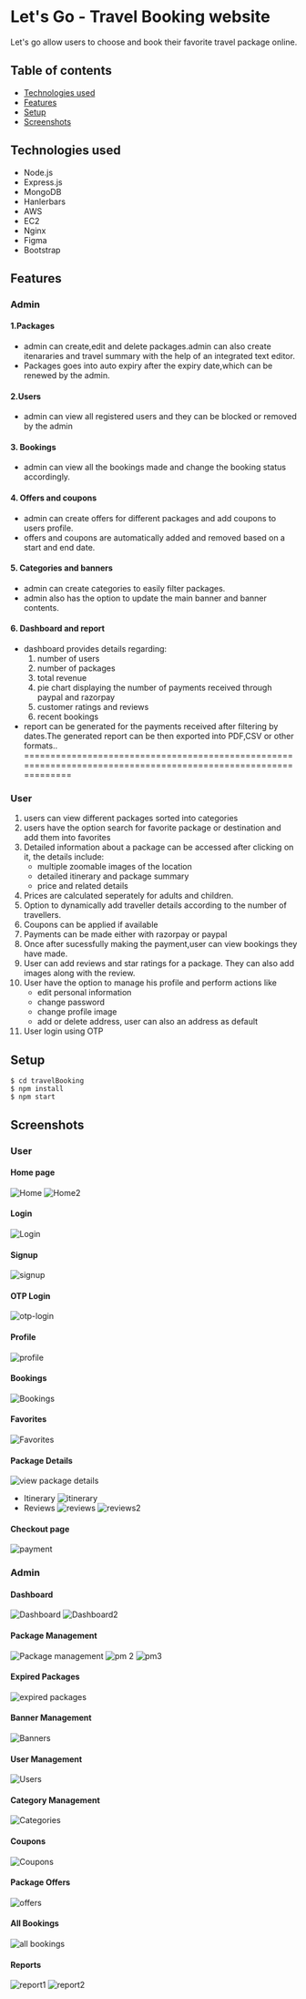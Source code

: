 # Let's Go - Travel Booking website <br/>
Let's go allow users to choose and book their favorite travel package online.<br/>

## Table of contents
* [Technologies used](#technologies-used)
* [Features](#features)
* [Setup](#setup)
* [Screenshots](#screenshots)
## Technologies used<br/>
* Node.js
* Express.js
* MongoDB
* Hanlerbars
* AWS
* EC2
* Nginx
* Figma
* Bootstrap

## Features
### Admin<br/>
#### 1.Packages<br/>
* admin can create,edit and delete packages.admin can also create itenararies and travel summary with the help of an integrated text editor.
* Packages goes into auto expiry after the expiry date,which can be renewed by the admin.
#### 2.Users<br/>
* admin can view all registered users and they can be blocked or removed by the admin
#### 3. Bookings<br/>
* admin can view all the bookings made and change the booking status accordingly.
#### 4. Offers and coupons<br/>
* admin can create offers for different packages and add coupons to users profile.
* offers and coupons are automatically added and removed based on a start and end date.
#### 5. Categories and banners<br/>
* admin can create categories to easily filter packages.
* admin also has the option to update the main banner and banner contents.
#### 6. Dashboard and report<br/>
* dashboard provides details regarding:
    1. number of users
    2. number of packages
    3. total revenue
    4. pie chart displaying the number of payments received through paypal and razorpay
    5. customer ratings and reviews
    6. recent bookings
* report can be generated for the payments received after filtering by dates.The generated report can be then exported into PDF,CSV or other formats..
===============================================================================================================
### User<br/>
1. users can view different packages sorted into categories
2. users have the option search for favorite package or destination and add them into favorites
3. Detailed information about a package can be accessed after clicking on it, the details include:
   * multiple zoomable images of the location
   * detailed itinerary and package summary
   * price and related details
4. Prices are calculated seperately for adults and children.
5. Option to dynamically add traveller details according to the number of travellers.
6. Coupons can be applied if available
7. Payments can be made either with razorpay or paypal
8. Once after sucessfully making the payment,user can view bookings they have made.
9. User can add reviews and star ratings for a package. They can also add images along with the review.
10. User have the option to manage his profile and perform actions like
    * edit personal information
    * change password
    * change profile image
    * add or delete address, user can also an address as default
11. User login using OTP

## Setup
```
$ cd travelBooking
$ npm install
$ npm start
```

## Screenshots

### User

#### Home page
![Home](https://res.cloudinary.com/doxthu5pb/image/upload/v1666019897/Lets%20go/Screenshot_from_2022-10-17_20-33-33_flvzxv.png)
![Home2](https://res.cloudinary.com/doxthu5pb/image/upload/v1666019922/Lets%20go/Screenshot_from_2022-10-17_20-33-54_jydwjp.png)
#### Login
![Login](https://res.cloudinary.com/doxthu5pb/image/upload/v1666019883/Lets%20go/Screenshot_from_2022-10-17_20-34-34_pckodr.png)

#### Signup

![signup](https://res.cloudinary.com/doxthu5pb/image/upload/v1666019893/Lets%20go/Screenshot_from_2022-10-17_20-35-05_icdbtk.png)

#### OTP Login
![otp-login](https://res.cloudinary.com/doxthu5pb/image/upload/v1666019883/Lets%20go/Screenshot_from_2022-10-17_20-34-40_yltarf.png)

#### Profile
![profile](https://res.cloudinary.com/doxthu5pb/image/upload/v1666019884/Lets%20go/Screenshot_from_2022-10-17_20-37-19_ju6xqf.png)

#### Bookings
![Bookings](https://res.cloudinary.com/doxthu5pb/image/upload/v1666019894/Lets%20go/Screenshot_from_2022-10-17_20-37-43_accoww.png)

#### Favorites
![Favorites](https://res.cloudinary.com/doxthu5pb/image/upload/v1666019923/Lets%20go/Screenshot_from_2022-10-17_20-37-52_jjmutt.png)
#### Package Details
![view package details](https://res.cloudinary.com/doxthu5pb/image/upload/v1666019925/Lets%20go/Screenshot_from_2022-10-17_20-38-08_xufswz.png)
* Itinerary
![itinerary](https://res.cloudinary.com/doxthu5pb/image/upload/v1666019916/Lets%20go/Screenshot_from_2022-10-17_20-38-15_x7poir.png)
* Reviews
![reviews](https://res.cloudinary.com/doxthu5pb/image/upload/v1666019922/Lets%20go/Screenshot_from_2022-10-17_20-38-27_xxvf0r.png)
![reviews2](https://res.cloudinary.com/doxthu5pb/image/upload/v1666019940/Lets%20go/Screenshot_from_2022-10-17_20-38-46_z1ixyp.png)

#### Checkout page
![payment](https://res.cloudinary.com/doxthu5pb/image/upload/v1666019938/Lets%20go/Screenshot_from_2022-10-17_20-40-13_j51bsd.png)

### Admin
#### Dashboard
![Dashboard](https://res.cloudinary.com/doxthu5pb/image/upload/v1666019927/Lets%20go/Screenshot_from_2022-10-17_20-41-23_wkfalk.png)
![Dashboard2](https://res.cloudinary.com/doxthu5pb/image/upload/v1666019939/Lets%20go/Screenshot_from_2022-10-17_20-41-37_n2mg7p.png)

#### Package Management
![Package management](https://res.cloudinary.com/doxthu5pb/image/upload/v1666020034/Lets%20go/Screenshot_from_2022-10-17_20-42-24_ylyeai.png)
![pm 2](https://res.cloudinary.com/doxthu5pb/image/upload/v1666019943/Lets%20go/Screenshot_from_2022-10-17_20-43-12_mphxva.png)
![pm3](https://res.cloudinary.com/doxthu5pb/image/upload/v1666019942/Lets%20go/Screenshot_from_2022-10-17_20-43-20_lf3ohm.png)

#### Expired Packages
![expired packages](https://res.cloudinary.com/doxthu5pb/image/upload/v1666019942/Lets%20go/Screenshot_from_2022-10-17_20-42-34_jgow8i.png)

#### Banner Management
![Banners](https://res.cloudinary.com/doxthu5pb/image/upload/v1666020042/Lets%20go/Screenshot_from_2022-10-17_20-44-13_olyqav.png)

#### User Management
![Users](https://res.cloudinary.com/doxthu5pb/image/upload/v1666019942/Lets%20go/Screenshot_from_2022-10-17_20-41-45_q9fkpz.png)

#### Category Management
![Categories](https://res.cloudinary.com/doxthu5pb/image/upload/v1666020046/Lets%20go/Screenshot_from_2022-10-17_20-44-22_npslk3.png)

#### Coupons
![Coupons](https://res.cloudinary.com/doxthu5pb/image/upload/v1666020036/Lets%20go/Screenshot_from_2022-10-17_20-45-03_x2weae.png)

#### Package Offers
![offers](https://res.cloudinary.com/doxthu5pb/image/upload/v1666020035/Lets%20go/Screenshot_from_2022-10-17_20-44-49_lgkav5.png)
#### All Bookings
![all bookings](https://res.cloudinary.com/doxthu5pb/image/upload/v1666020035/Lets%20go/Screenshot_from_2022-10-17_20-44-32_vj6mmp.png)

#### Reports
![report1](https://res.cloudinary.com/doxthu5pb/image/upload/v1666020036/Lets%20go/Screenshot_from_2022-10-17_20-45-53_v4yukw.png)
![report2](https://res.cloudinary.com/doxthu5pb/image/upload/v1666020037/Lets%20go/Screenshot_from_2022-10-17_20-46-00_th2kbx.png)




